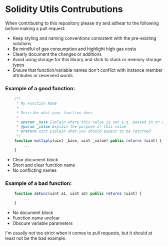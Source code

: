 # Solidity Utils Contrubutions

When contributing to this repository please try and adhear to the following before making a pull request:
- Keep styling and naming conventions consistent with the pre-existing solutions
- Be mindful of gas consumption and highlight high gas costs
- Clearly document the changes or additions
- Avoid using storage for this library and stick to stack or memory storage types
- Ensure that function/variable names don't conflict with instance member attributes or reserverd words

### Example of a good function:

```javascript
    /**
     * My Function Name
     *
     * Describe what your function does
     *
     * @param _base Explain where this value is set e.g. passed in or as part of a "using x for x" statement
     * @param _value Explain the purpose of this value
     * @return uint Explain what you should expect to be returned
     */
    function multiply(uint _base, uint _value) public returns (uint) {
        ...
    }
```

- Clear document block
- Short and clear function name
- No conflicting names

### Example of a bad function:

```javascript
    function abFunc(uint a1, uint a2) public returns (uint) {
        ...
    }
```

- No document block
- Function name unclear
- Obscure variable parameters

I'm usually not too strict when it comes to pull requests, but it should at least not be the bad example.
